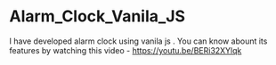 # Alarm_Clock_Vanila_JS
I have developed alarm clock using vanila js . You can know abount its features by watching this video - https://youtu.be/BERi32XYlqk
